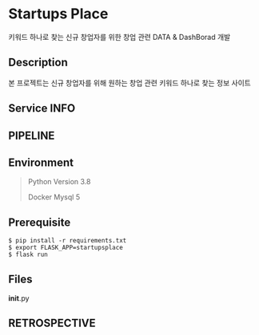 

# Startups Place
키워드 하나로 찾는 신규 창업자를 위한 창업 관련 DATA &amp; DashBorad 개발

## Description
본 프로젝트는 신규 창업자를 위해 원하는 창업 관련 키워드 하나로 찾는 정보 사이트

## Service INFO


## PIPELINE


## Environment

> Python Version 3.8
>
> Docker Mysql 5


## Prerequisite
```
$ pip install -r requirements.txt
$ export FLASK_APP=startupsplace
$ flask run
```


## Files
__init__.py

## RETROSPECTIVE


